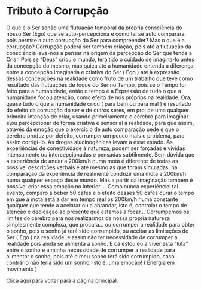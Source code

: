 # Tributo à Corrupção

O que é o Ser senão uma flutuação temporal da pŕopria consciência do nosso Ser (Ego) que se auto-percepciona e como tal se auto comparára, pois permite a auto corrupção do Ser para compreender? Mas o que é a corrupção? Corrupção poderá ser também criação, pois até a flutuação da consciẽncia leva-nos a pensar na origem da percepção do Ser que tende a Criar. Pois se “Deus” criou o mundo, terá tido o cuidado de imagina-lo antes da concepção do mesmo, mas quiça até a humanidade entenda a diferença entre a concepção imaginária e criativa do Ser ( Ego ) até à expressão dessas concepções na realidade como fruto de um trabalho que teve como resultado das flutuações de foque do Ser no Tempo, pois se o Tempo foi feito para a humanidade, então o tempo é a Expressão de tudo o que a humanidade focou atenção, como efeito de nós próprios na realidade. Ora, quase tudo o que a humanidade criou ( para bem ou para mal ) é resultado do efeito da corrupção do ser e de outros seres, em prol de uma qualquer primeira intenção de criar, usando primeiramente o cérebro para imaginar e\ou percepcionar de forma criativa e sensorial a realidade, para que assim, através da emoção que o exercício de auto comparação pede e que o cérebro produz por defeito, corrumper um pouco mais o problema, para assim corrigi-lo. As drogas alucinogénicas levam a esse estado. As experiẽncias de conectividade à natureza, podem ser forçadas e vividas intensamente ou intercepcionadas e pensadas subtilmente. Sem dúvida que a experiẽncia de andar a 200km/h numa mota é diferente de todas as possível descrições verbais e até mesmo as que foram simuladas, na comparação da experiẽncia de realmente conduzir uma  mota a 200km/h numa qualquer espaço deste mundo. Mas a partir da imaginação também é possível criar essa emoção no interior ... Como nunca experiẽnciei tal evento, comparo a beber 50 cafés e o efeito desses 50 cafés durar o tempo em que a mota está a dar em tempo real os 200km/h numa constante qualquer que tende a acelarar ou a abrandar, isto é, controlar o tempo de atenção e dedicação ao presente que estamos a focar... Corrumpemos os limites do cérebro para nos realizarmos da nossa própria natureza simplesmente complexa, que procura... ou corrumper a realidade para obter o sonho, pois o sonho já terá sido corrumpido, ou aceitar as limitações do Ser ( Ego ) na realidade,  e assim não ter necessidade de corrumper a realidade pois ainda se alimenta a sonho. E cá estou eu a viver esta “luta” entre o sonho e a minha necessidade de corrumper a realidade para alimentar o sonho, pois até o meu sonho terá sido corrumpido, caso contrário não teria sido um sonho, isto é, uma emoção! ( Energia em movimento )

Clica [aqui](../README.md) para voltar para a página principal.
